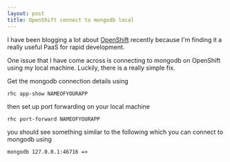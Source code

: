 ```yaml
---
layout: post
title: OpenShift connect to mongodb local
---
```


I have been blogging a lot about
[OpenShift](http://openshift.redhat.com) recently because I'm finding it
a really useful PaaS for rapid development.








One issue that I have come across is connecting to mongodb on OpenShift
using my local machine. Luckily, there is a really simple fix.










Get the mongodb connection details using








``` {style="font-family: Arial, Verdana; font-size: 10pt; font-style: normal; font-variant: normal; font-weight: normal; line-height: normal;"}
rhc app-show NAMEOFYOURAPP
```








then set up port forwarding on your local machine








``` {style="font-family: Arial, Verdana; font-size: 10pt; font-style: normal; font-variant: normal; font-weight: normal; line-height: normal;"}
rhc port-forward NAMEOFYOURAPP
```








you should see something similar to the following which you can connect
to mongodb using










    mongodb 127.0.0.1:46716 =>








 









